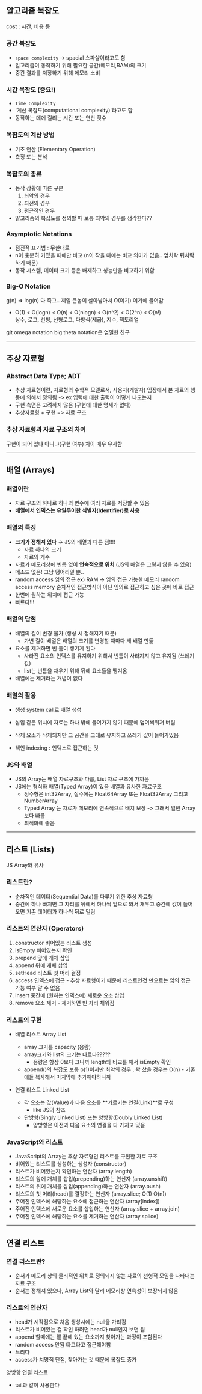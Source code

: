 
## 알고리즘 복잡도

cost : 시간, 비용 등 

### 공간 복잡도 
- `space complexity` -> spacial 스파샬이라고도 함
- 알고리즘이 동작하기 위해 필요한 공간(메모리,RAM)의 크기
- 중간 결과를 저장하기 위해 메모리 소비

### 시간 복잡도 (중요!)
- `Time Complexity`
- '계산 복잡도(computational complexity)'라고도 함
- 동작하는 데에 걸리는 시간 또는 연산 횟수

### 복잡도의 계산 방법
- 기초 연산 (Elementary Operation)
- 측정 또는 분석

### 복잡도의 종류
- 동작 상황에 따른 구분
   1. 최악의 경우
   2. 최선의 경우
   3. 평균적인 경우
- 알고리즘의 복잡도를 정의할 때 보통 최악의 경우를 생각한다??

### Asymptotic Notations
- 점진적 표기법 : 무한대로 
- n이 충분히 커졌을 때에만 비교 (n이 작을 때에는 비교 의미가 없음.. 엎치락 뒤치락 하기 때문)
- 동작 시스템, 데이터 크기 등은 배제하고 성능만을 비교하기 위함

### Big-O Notation
g(n) => log(n)
다 죽고.. 제일 큰놈이 살아남아서 O(여기) 여기에 들어감

- O(1) < O(logn) < O(n) < O(nlogn) < O(n^2) < O(2^n) < O(n!)  
  상수, 로그, 선형, 선형로그, 다항식(제곱), 지수, 팩토리얼

git omega notation 
big theta notation은 엄밀한 친구

---
## 추상 자료형
### Abstract Data Type; ADT
- 추상 자료형이란, 자료형의 수학적 모델로서, 사용자(개발자) 입장에서 본 자료의 행동에 의해서 정의됨 -> ex 입력에 대한 출력이 어떻게 나오는지 
- 구현 측면은 고려하지 않음 (구현에 대한 명세가 없다)
- 추상자료형 + 구현 => 자료 구조

### 추상 자료형과 자료 구조의 차이
구현이 되어 있냐 아니냐(구현 여부) 차이 
매우 유사함

---

## 배열 (Arrays)

### 배열이란
- 자료 구조의 하나로 하나의 변수에 여러 자료를 저장할 수 있음
- **배열에서 인덱스는 유일무이한 식별자(Identifier)로 사용**

### 배열의 특징
- **크기가 정해져 있다** &#8594; JS의 배열과 다른 점!!!!
  - 자료 하나의 크기
  - 자료의 개수
- 자료가 메모리상에 빈틈 없이 **연속적으로 위치** (JS의 배열은 그렇지 않을 수 있음)
- 메소드 없음! 그냥 덩어리일 뿐..
- random access 임의 접근
  ex) RAM -> 임의 접근 가능한 메모리 random access memory
  순차적인 접근방식이 아닌 임의로 접근하고 싶은 곳에 바로 접근
- 한번에 원하는 위치에 접근 가능
- 빠르다!!! 

### 배열의 단점
- 배열의 길이 변경 불가 (생성 시 정해지기 때문)
  - 가변 길이 배열은 배열의 크기를 변경할 때마다 새 배열 만듦
- 요소를 제거하면 빈 틈이 생기게 된다
  - 사라진 요소의 인덱스를 유지하기 위해서 빈틈이 사라지지 않고 유지됨 (쓰레기값)
  - list는 빈틈을 채우기 위해 뒤에 요소들을 땡겨옴
- 배열에는 제거라는 개념이 없다 

### 배열의 활용
- 생성
system call로 배열 생성

- 삽입
같은 위치에 자료는 하나 밖에 들어가지 않기 때문에 덮어씌워져 버림

- 삭제
요소가 삭제되지만 그 공간을 그대로 유지하고 쓰레기 값이 들어가있음

- 색인
indexing : 인덱스로 접근하는 것

### JS와 배열
- JS의 Array는 배열 자료구조와 다름, List 자료 구조에 가까움
- JS에는 형식화 배열(Typed Array)이 있음 배열과 유사한 자료구조
  - 정수형은 int32Array, 실수에는 Float64Array 또는 Float32Array 그리고 NumberArray
  - Typed Array 는 자료가 메모리에 연속적으로 배치 보장 -> 그래서 일반 Array보다 빠름
  - 최적화에 좋음

---
## 리스트 (Lists)
JS Array와 유사

### 리스트란?
- 순차적인 데이터(Sequential Data)를 다루기 위한 추상 자료형
- 중간에 하나 빠지면 그 자리를 뒤에서 하나씩 앞으로 와서 채우고 중간에 값이 들어오면 기존 데이터가 하나씩 뒤로 밀림

### 리스트의 연산자 (Operators)
1. constructor 비어있는 리스트 생성
2. isEmpty 비어있는지 확인
3. prepend 앞에 개체 삽입
4. append 뒤에 개체 삽입
5. setHead 리스트 첫 머리 결정
6. access 인덱스에 접근 - 추상 자료형이기 때문에 리스트인것 만으로는 임의 접근 가능 여부 알 수 없음
7. insert 중간에 (원하는 인덱스에) 새로운 요소 삽입
8. remove 요소 제거 - 제거하면 빈 자리 채워짐

### 리스트의 구현 
- 배열 리스트 Array List 
  - array 크기를 capacity (용량)
  - array크기와 list의 크기는 다르다?????
    - 용량은 항상 0보다 크니까 length와 비교를 해서 isEmpty 확인 
  - append()의 복잡도 보통 o(1)이지만 최악의 경우 , 꽉 찼을 경우는 O(n) - 기존 애들 복사해서 마지막에 추가해야하니까 

- 연결 리스트 Linked List
  - 각 요소는 값(Value)과 다음 요소를 **가르키는 연결(Link)**로 구성 
    - like JS의 참조
  - 단방향(Singly Linked List) 또는 양방향(Doubly Linked List)
    - 양방향은 이전과 다음 요소의 연결을 다 가지고 있음

### JavaScript와 리스트
- JavaScript의 Array는 추상 자료형인 리스트를 구현한 자료 구조
- 비어있는 리스트를 생성하는 생성자 (constructor)
- 리스트가 비어있는지 확인하는 연산자 (array.length)
- 리스트의 앞에 개체를 삽입(prepending)하는 연산자 (array.unshift)
- 리스트의 뒤에 개체를 삽입(appending)하는 연산자 (array.push)
- 리스트의 첫 머리(head)를 결정하는 연산자 (array.slice; O(1) O(n))
- 주어진 인덱스에 해당하는 요소에 접근하는 연산자 (array[index])
- 주어진 인덱스에 새로운 요소를 삽입하는 연산자 (array.slice + array.join)
- 주어진 인덱스에 해당하는 요소를 제거하는 연산자 (array.splice)

--- 

## 연결 리스트

### 연결 리스트란?
- 순서가 메모리 상의 물리적인 위치로 정의되지 않는 자료의 선형적 모임을 나타내는 자료 구조
- 순서는 정해져 있으나, Array List와 달리 메모리상 연속성이 보장되지 않음

### 리스트의 연산자
- head가 시작점으로 처음 생성시에는 null을 가리킴
- 리스트가 비어있는 걸 확인 하려면 head가 null인지 보면 됨
- append 할때에는 맽 끝에 있는 요소까지 찾아가는 과정이 포함된다 
- random access 안됨 타고타고 접근해야함 
- 느리다 
- access가 치명적 단점, 찾아가는 것 때문에 복잡도 증가

양방향 연결 리스트 
- tail과 같이 사용한다 


